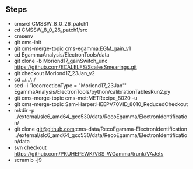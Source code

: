 Steps
------
- cmsrel CMSSW_8_0_26_patch1
- cd CMSSW_8_0_26_patch1/src
- cmsenv
- git cms-init
- git cms-merge-topic cms-egamma:EGM_gain_v1
- cd EgammaAnalysis/ElectronTools/data
- git clone -b Moriond17_gainSwitch_unc https://github.com/ECALELFS/ScalesSmearings.git
- git checkout Moriond17_23Jan_v2
- cd ../../../
- sed -i '1ccorrectionType = "Moriond17_23Jan"' EgammaAnalysis/ElectronTools/python/calibrationTablesRun2.py
- git cms-merge-topic cms-met:METRecipe_8020 -u
- git cms-merge-topic Sam-Harper:HEEPV70VID_8010_ReducedCheckout
- mkdir -p ../external/slc6_amd64_gcc530/data/RecoEgamma/ElectronIdentification/
- git clone git@github.com:cms-data/RecoEgamma-ElectronIdentification ../external/slc6_amd64_gcc530/data/RecoEgamma/ElectronIdentification/data
- svn checkout https://github.com/PKUHEPEWK/VBS_WGamma/trunk/VAJets
- scram b -j9
